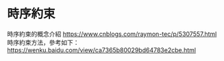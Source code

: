 # 時序約束
時序約束的概念介紹
https://www.cnblogs.com/raymon-tec/p/5307557.html
時序約束方法，參考如下：
https://wenku.baidu.com/view/ca7365b80029bd64783e2cbe.html
